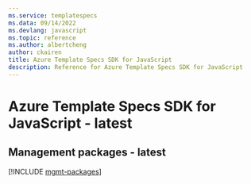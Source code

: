 ```yaml
---
ms.service: templatespecs
ms.data: 09/14/2022
ms.devlang: javascript
ms.topic: reference
ms.author: albertcheng
author: ckairen
title: Azure Template Specs SDK for JavaScript
description: Reference for Azure Template Specs SDK for JavaScript
---
```

# Azure Template Specs SDK for JavaScript - latest

## Management packages - latest
[!INCLUDE [mgmt-packages](template-specs-mgmt-index.md)]